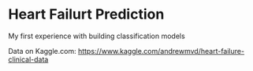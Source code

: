 # Heart Failurt Prediction

My first experience with building classification models

Data on Kaggle.com: https://www.kaggle.com/andrewmvd/heart-failure-clinical-data